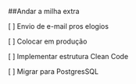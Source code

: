 ##Andar a milha extra

[ ] Envio de e-mail pros elogios

[ ] Colocar em produção

[ ] Implementar estrutura Clean Code

[ ] Migrar para PostgresSQL
